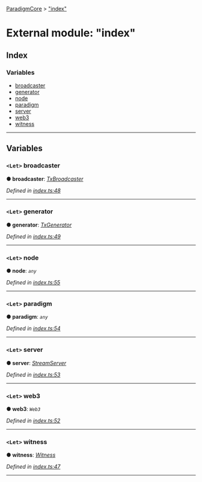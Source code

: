 [ParadigmCore](../README.md) > ["index"](../modules/_index_.md)

# External module: "index"

## Index

### Variables

* [broadcaster](_index_.md#broadcaster)
* [generator](_index_.md#generator)
* [node](_index_.md#node)
* [paradigm](_index_.md#paradigm)
* [server](_index_.md#server)
* [web3](_index_.md#web3)
* [witness](_index_.md#witness)

---

## Variables

<a id="broadcaster"></a>

### `<Let>` broadcaster

**● broadcaster**: *[TxBroadcaster](../classes/_core_util_txbroadcaster_.txbroadcaster.md)*

*Defined in [index.ts:48](https://github.com/paradigmfoundation/paradigmcore/blob/5599f72/src/index.ts#L48)*

___
<a id="generator"></a>

### `<Let>` generator

**● generator**: *[TxGenerator](../classes/_core_util_txgenerator_.txgenerator.md)*

*Defined in [index.ts:49](https://github.com/paradigmfoundation/paradigmcore/blob/5599f72/src/index.ts#L49)*

___
<a id="node"></a>

### `<Let>` node

**● node**: *`any`*

*Defined in [index.ts:55](https://github.com/paradigmfoundation/paradigmcore/blob/5599f72/src/index.ts#L55)*

___
<a id="paradigm"></a>

### `<Let>` paradigm

**● paradigm**: *`any`*

*Defined in [index.ts:54](https://github.com/paradigmfoundation/paradigmcore/blob/5599f72/src/index.ts#L54)*

___
<a id="server"></a>

### `<Let>` server

**● server**: *[StreamServer](../classes/_api_stream_streamserver_.streamserver.md)*

*Defined in [index.ts:53](https://github.com/paradigmfoundation/paradigmcore/blob/5599f72/src/index.ts#L53)*

___
<a id="web3"></a>

### `<Let>` web3

**● web3**: *`Web3`*

*Defined in [index.ts:52](https://github.com/paradigmfoundation/paradigmcore/blob/5599f72/src/index.ts#L52)*

___
<a id="witness"></a>

### `<Let>` witness

**● witness**: *[Witness](../classes/_witness_witness_.witness.md)*

*Defined in [index.ts:47](https://github.com/paradigmfoundation/paradigmcore/blob/5599f72/src/index.ts#L47)*

___


